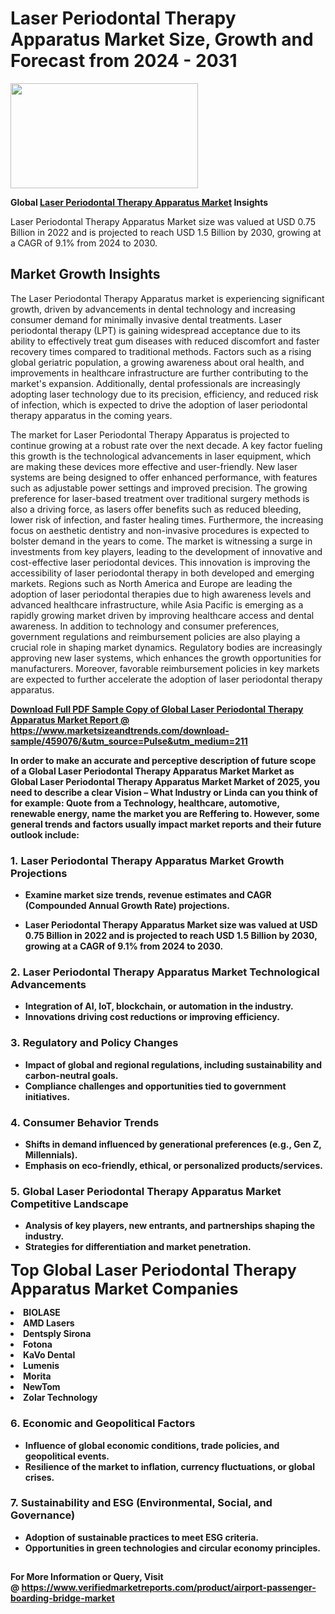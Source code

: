 <H1>Laser Periodontal Therapy Apparatus Market Size, Growth and Forecast from 2024 - 2031</H1><img class="aligncenter size-medium wp-image-584254" src="https://thirdeyenews.in/wp-content/uploads/2024/09/Global-Market-Research-300x168.jpeg" alt="" width="300" height="168" /><p><strong>Global&nbsp;<a href="https://www.marketsizeandtrends.com/download-sample/459076/&amp;utm_source=Pulse&amp;utm_medium=211">Laser Periodontal Therapy Apparatus Market</a> Insights</strong></p><p>Laser Periodontal Therapy Apparatus Market size was valued at USD 0.75 Billion in 2022 and is projected to reach USD 1.5 Billion by 2030, growing at a CAGR of 9.1% from 2024 to 2030.</p><p><h2>Market Growth Insights</h2> <p>The Laser Periodontal Therapy Apparatus market is experiencing significant growth, driven by advancements in dental technology and increasing consumer demand for minimally invasive dental treatments. Laser periodontal therapy (LPT) is gaining widespread acceptance due to its ability to effectively treat gum diseases with reduced discomfort and faster recovery times compared to traditional methods. Factors such as a rising global geriatric population, a growing awareness about oral health, and improvements in healthcare infrastructure are further contributing to the market's expansion. Additionally, dental professionals are increasingly adopting laser technology due to its precision, efficiency, and reduced risk of infection, which is expected to drive the adoption of laser periodontal therapy apparatus in the coming years.</p> <p><strong><a href="#"></a></strong></p> <p>The market for Laser Periodontal Therapy Apparatus is projected to continue growing at a robust rate over the next decade. A key factor fueling this growth is the technological advancements in laser equipment, which are making these devices more effective and user-friendly. New laser systems are being designed to offer enhanced performance, with features such as adjustable power settings and improved precision. The growing preference for laser-based treatment over traditional surgery methods is also a driving force, as lasers offer benefits such as reduced bleeding, lower risk of infection, and faster healing times. Furthermore, the increasing focus on aesthetic dentistry and non-invasive procedures is expected to bolster demand in the years to come. The market is witnessing a surge in investments from key players, leading to the development of innovative and cost-effective laser periodontal devices. This innovation is improving the accessibility of laser periodontal therapy in both developed and emerging markets. Regions such as North America and Europe are leading the adoption of laser periodontal therapies due to high awareness levels and advanced healthcare infrastructure, while Asia Pacific is emerging as a rapidly growing market driven by improving healthcare access and dental awareness. In addition to technology and consumer preferences, government regulations and reimbursement policies are also playing a crucial role in shaping market dynamics. Regulatory bodies are increasingly approving new laser systems, which enhances the growth opportunities for manufacturers. Moreover, favorable reimbursement policies in key markets are expected to further accelerate the adoption of laser periodontal therapy apparatus. <p><strong><a href="#"></p><p><span class=""><strong>Download Full PDF Sample Copy of Global Laser Periodontal Therapy Apparatus Market Report</strong> @ <a href="https://www.marketsizeandtrends.com/download-sample/459076/&amp;utm_source=Pulse&amp;utm_medium=211" target="_blank">https://www.marketsizeandtrends.com/download-sample/459076/&amp;utm_source=Pulse&amp;utm_medium=211</a></span></p><p>In order to make an accurate and perceptive description of future scope of a Global&nbsp;Laser Periodontal Therapy Apparatus Market Market as Global&nbsp;Laser Periodontal Therapy Apparatus Market Market of 2025, you need to describe a clear Vision &ndash; What Industry or Linda can you think of for example: Quote from a Technology, healthcare, automotive, renewable energy, name the market you are Reffering to. However, some general trends and factors usually impact market reports and their future outlook include:</p><h3>1.&nbsp;<strong>Laser Periodontal Therapy Apparatus Market Growth Projections</strong></h3><ul><li>Examine market size trends, revenue estimates and CAGR (Compounded Annual Growth Rate) projections.</li><li><p>Laser Periodontal Therapy Apparatus Market size was valued at USD 0.75 Billion in 2022 and is projected to reach USD 1.5 Billion by 2030, growing at a CAGR of 9.1% from 2024 to 2030.</p></li></ul><h3>2.&nbsp;<strong>Laser Periodontal Therapy Apparatus Market Technological Advancements</strong></h3><ul><li>Integration of AI, IoT, blockchain, or automation in the industry.</li><li>Innovations driving cost reductions or improving efficiency.</li></ul><h3>3.&nbsp;<strong>Regulatory and Policy Changes</strong></h3><ul><li>Impact of global and regional regulations, including sustainability and carbon-neutral goals.</li><li>Compliance challenges and opportunities tied to government initiatives.</li></ul><h3>4.&nbsp;<strong>Consumer Behavior Trends</strong></h3><ul><li>Shifts in demand influenced by generational preferences (e.g., Gen Z, Millennials).</li><li>Emphasis on eco-friendly, ethical, or personalized products/services.</li></ul><h3>5.&nbsp;<strong>Global Laser Periodontal Therapy Apparatus Market Competitive Landscape</strong></h3><ul><li>Analysis of key players, new entrants, and partnerships shaping the industry.</li><li>Strategies for differentiation and market penetration.</li></ul><p data-pm-slice="1 1 []"><span style="color: inherit; font-family: inherit; font-size: 25px;">Top Global Laser Periodontal Therapy Apparatus Market Companies</span></p><div class="" data-test-id=""><p><li>BIOLASE</li><li> AMD Lasers</li><li> Dentsply Sirona</li><li> Fotona</li><li> KaVo Dental</li><li> Lumenis</li><li> Morita</li><li> NewTom</li><li> Zolar Technology</li></p></div><h3>6.&nbsp;<strong>Economic and Geopolitical Factors</strong></h3><ul><li>Influence of global economic conditions, trade policies, and geopolitical events.</li><li>Resilience of the market to inflation, currency fluctuations, or global crises.</li></ul><h3>7.&nbsp;<strong>Sustainability and ESG (Environmental, Social, and Governance)</strong></h3><ul><li>Adoption of sustainable practices to meet ESG criteria.</li><li>Opportunities in green technologies and circular economy principles.</li></ul><h2><strong style="font-size: 14px;">For More Information or Query, Visit @&nbsp;</strong><a style="background-color: #ffffff; font-size: 14px;" href="https://www.marketsizeandtrends.com/report/laser-periodontal-therapy-apparatus-market/" target="_blank">https://www.verifiedmarketreports.com/product/airport-passenger-boarding-bridge-market</a></h2>
